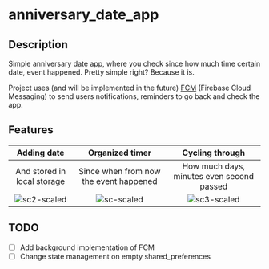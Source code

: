 # anniversary_date_app

## Description

Simple anniversary date app, where you check since how much time certain date, event happened.
Pretty simple right?
Because it is.

Project uses (and will be implemented in the
future) [FCM](https://firebase.google.com/docs/cloud-messaging) (Firebase Cloud Messaging) to send
users
notifications, reminders to go back and check the app.

## Features

|                                          Adding date                                           |                                        Organized timer                                        |                                        Cycling through                                         |
|:----------------------------------------------------------------------------------------------:|:---------------------------------------------------------------------------------------------:|:----------------------------------------------------------------------------------------------:|
|                                  And stored in local storage                                   |                            Since when from now the event happened                             |                           How much days, minutes even second passed                            |
| ![sc2-scaled](https://github.com/user-attachments/assets/874a06ad-f390-455f-a3bd-8b6bd97f3b47) | ![sc-scaled](https://github.com/user-attachments/assets/a73fc4db-263a-4210-8051-063b182a57f6) | ![sc3-scaled](https://github.com/user-attachments/assets/779273b7-c2ed-439a-b976-b691f80743aa) |

## TODO

- [ ] Add background implementation of FCM
- [ ] Change state management on empty shared_preferences
